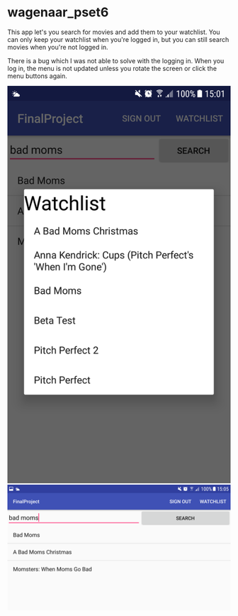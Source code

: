 # wagenaar_pset6

This app let's you search for movies and add them to your watchlist.
You can only keep your watchlist when you're logged in, but you can still search movies when you're not logged in. 

There is a bug which I was not able to solve with the logging in. When you log in, the menu is not updated unless you rotate the screen or click the menu buttons again. 

![Screenshot portrait mode](https://github.com/twagenaar/wagenaar_pset6/blob/master/Docs/Screenshot_Portrait.png)
![Screenshot landscape mode](https://github.com/twagenaar/wagenaar_pset6/blob/master/Docs/Screenshot_Landscape.png)
